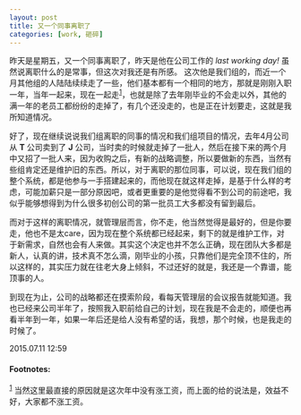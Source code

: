 ```yaml
---
layout: post
title: 又一个同事离职了
categories: [work, 砸碎]
---
```


昨天是星期五，又一个同事离职了，昨天是他在公司工作的 *last working day!*  虽然说离职什么的是常事，但这次对我还是有所感。 这次他是我们组的，而近一个月其他组的人陆陆续续走了一些，他们基本都有一个相同的地方，那就是刚刚入职一年，当年一起来，现在一起走<sup><a href='#fn:1' name='fnref:1'>1</a></sup>，也就是除了去年刚毕业的不会走以外，其他的满一年的老员工都纷纷的走掉了，有几个还没走的，也是正在计划要走，这就是我所知道情况。

好了，现在继续说说我们组离职的同事的情况和我们组项目的情况，去年4月公司从 **T** 公司卖到了 **J** 公司，当时卖的时候就走掉了一批人，然后在接下来的两个月中又招了一批人来，因为收购之后，有新的战略调整，所以要做新的东西，当然有些组肯定还是维护旧的东西。所以，对于离职的那位同事，可以说，现在我们组的整个系统，都是他参与一手搭建起来的，而他现在就这样走掉，是基于什么样的考虑，可能加薪只是一部分原因吧，或者更重要的是他觉得看不到公司的前途吧，我似乎能够想得到为什么很多初创公司的第一批员工大多都没有留到最后。

而对于这样的离职情况，就管理层而言，你不走，他当然觉得是最好的，但是你要走，他也不是太care，因为现在整个系统都已经起来，剩下的就是维护工作，对于新需求，自然也会有人来做。其实这个决定也并不怎么正确，现在团队大多都是新人，认真的讲，技术真不怎么滴，刚毕业的小孩，只靠他们是完全顶不住的，所以这样的，其实压力就在往老大身上倾斜，不过还好的就是，我还是一个靠谱，能顶事的人。

到现在为止，公司的战略都还在摸索阶段，看每天管理层的会议报告就能知道。我也已经来公司半年了，按照我入职前给自己的计划，现在我是不会走的，顺便也再看半年到一年，如果一年后还是给人没有希望的话，我想，那个时候，也是我走的时候了。


2015.07.11	12:59

#### Footnotes: ####

<sup><a href='#fnref:1' name='fn:1'>1</a></sup>  当然这里最直接的原因就是这次年中没有涨工资，而上面的给的说法是，效益不好，大家都不涨工资。